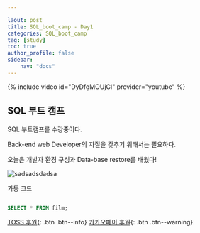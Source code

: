 ```yaml
---

laout: post
title: SQL_boot_camp - Day1
categories: SQL_boot_camp
tag: [study]
toc: true
author_profile: false
sidebar:
    nav: "docs"
---
```


{% include video id="DyDfgMOUjCI" provider="youtube" %}

## SQL 부트 캠프

SQL 부트캠프를 수강중이다. 

Back-end web Developer의 자질을 갖추기 위해서는 필요하다.

오늘은 개발자 환경 구성과 Data-base restore를 배웠다!

![sadsadsdadsa](https://user-images.githubusercontent.com/96931603/151162428-cdf41818-cb8d-4448-b3d7-ceeab7abc68a.png)

가동 코드

``` sql

SELECT * FROM film;

```

[TOSS 후원](https://toss.me/xenco){: .btn .btn--info} [카카오페이 후원](https://qr.kakaopay.com/FUkkd3RsA){: .btn .btn--warning}
